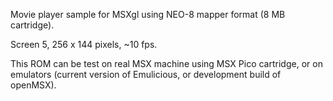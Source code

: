 Movie player sample for MSXgl using NEO-8 mapper format (8 MB cartridge).

Screen 5, 256 x 144 pixels, ~10 fps.

This ROM can be test on real MSX machine using MSX Pico cartridge, or on emulators (current version of Emulicious, or development build of openMSX).
